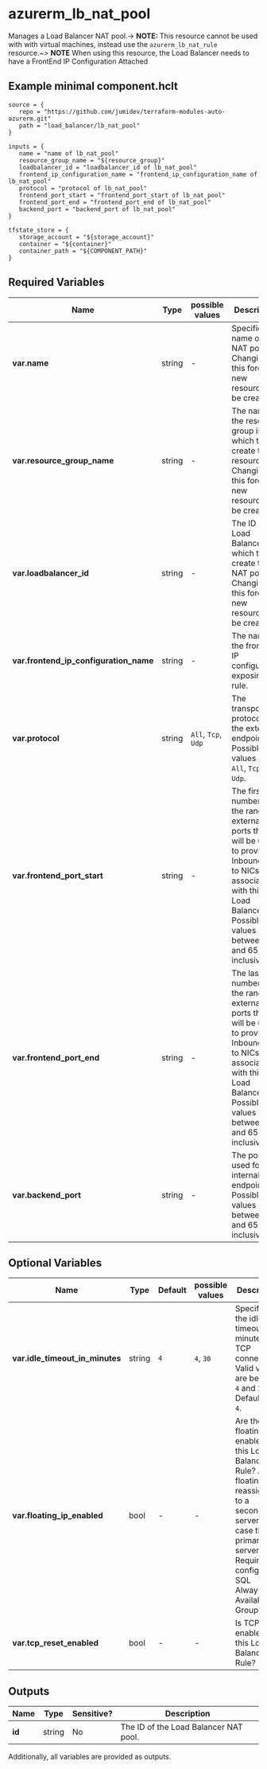 # azurerm_lb_nat_pool

Manages a Load Balancer NAT pool.-> **NOTE:** This resource cannot be used with with virtual machines, instead use the `azurerm_lb_nat_rule` resource.~> **NOTE** When using this resource, the Load Balancer needs to have a FrontEnd IP Configuration Attached

## Example minimal component.hclt

```hcl
source = {
   repo = "https://github.com/jumidev/terraform-modules-auto-azurerm.git" 
   path = "load_balancer/lb_nat_pool" 
}

inputs = {
   name = "name of lb_nat_pool" 
   resource_group_name = "${resource_group}" 
   loadbalancer_id = "loadbalancer_id of lb_nat_pool" 
   frontend_ip_configuration_name = "frontend_ip_configuration_name of lb_nat_pool" 
   protocol = "protocol of lb_nat_pool" 
   frontend_port_start = "frontend_port_start of lb_nat_pool" 
   frontend_port_end = "frontend_port_end of lb_nat_pool" 
   backend_port = "backend_port of lb_nat_pool" 
}

tfstate_store = {
   storage_account = "${storage_account}" 
   container = "${container}" 
   container_path = "${COMPONENT_PATH}" 
}

```

## Required Variables

| Name | Type |  possible values |  Description |
| ---- | --------- |  ----------- | ----------- |
| **var.name** | string |  -  |  Specifies the name of the NAT pool. Changing this forces a new resource to be created. | 
| **var.resource_group_name** | string |  -  |  The name of the resource group in which to create the resource. Changing this forces a new resource to be created. | 
| **var.loadbalancer_id** | string |  -  |  The ID of the Load Balancer in which to create the NAT pool. Changing this forces a new resource to be created. | 
| **var.frontend_ip_configuration_name** | string |  -  |  The name of the frontend IP configuration exposing this rule. | 
| **var.protocol** | string |  `All`, `Tcp`, `Udp`  |  The transport protocol for the external endpoint. Possible values are `All`, `Tcp` and `Udp`. | 
| **var.frontend_port_start** | string |  -  |  The first port number in the range of external ports that will be used to provide Inbound NAT to NICs associated with this Load Balancer. Possible values range between 1 and 65534, inclusive. | 
| **var.frontend_port_end** | string |  -  |  The last port number in the range of external ports that will be used to provide Inbound NAT to NICs associated with this Load Balancer. Possible values range between 1 and 65534, inclusive. | 
| **var.backend_port** | string |  -  |  The port used for the internal endpoint. Possible values range between 1 and 65535, inclusive. | 

## Optional Variables

| Name | Type |  Default  |  possible values |  Description |
| ---- | --------- |  ----------- | ----------- | ----------- |
| **var.idle_timeout_in_minutes** | string |  `4`  |  `4`, `30`  |  Specifies the idle timeout in minutes for TCP connections. Valid values are between `4` and `30`. Defaults to `4`. | 
| **var.floating_ip_enabled** | bool |  -  |  -  |  Are the floating IPs enabled for this Load Balancer Rule? A floating IP is reassigned to a secondary server in case the primary server fails. Required to configure a SQL AlwaysOn Availability Group. | 
| **var.tcp_reset_enabled** | bool |  -  |  -  |  Is TCP Reset enabled for this Load Balancer Rule? | 



## Outputs

| Name | Type | Sensitive? | Description |
| ---- | ---- | --------- | --------- |
| **id** | string | No  | The ID of the Load Balancer NAT pool. | 

Additionally, all variables are provided as outputs.
